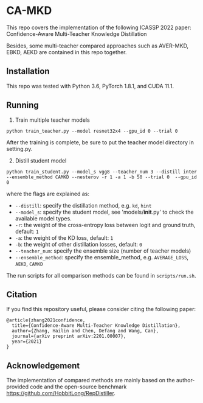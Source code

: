 # CA-MKD

This repo covers the implementation of the following ICASSP 2022 paper:
Confidence-Aware Multi-Teacher Knowledge Distillation

Besides, some multi-teacher compared approaches such as AVER-MKD, EBKD, AEKD are contained in this repo together.

## Installation
This repo was tested with Python 3.6, PyTorch 1.8.1, and CUDA 11.1.

## Running
1. Train multiple teacher models
``` shell
python train_teacher.py --model resnet32x4 --gpu_id 0 --trial 0
```
After the training is complete, be sure to put the teacher model directory in setting.py.

2. Distill student model
``` shell
python train_student.py --model_s vgg8 --teacher_num 3 --distill inter --ensemble_method CAMKD --nesterov -r 1 -a 1 -b 50 --trial 0  --gpu_id 0
```
where the flags are explained as:
* `--distill`: specify the distillation method, e.g. `kd`, `hint`
* `--model_s`: specify the student model, see 'models/__init__.py' to check the available model types.
* `-r`: the weight of the cross-entropy loss between logit and ground truth, default: `1`
* `-a`: the weight of the KD loss, default: `1`
* `-b`: the weight of other distillation losses, default: `0`
* `--teacher_num`: specify the ensemble size (number of teacher models)
* `--ensemble_method`: specify the ensemble_method, e.g. `AVERAGE_LOSS`, `AEKD`, `CAMKD`
  
The run scripts for all comparison methods can be found in `scripts/run.sh`.

## Citation
If you find this repository useful, please consider citing the following paper:
```
@article{zhang2021confidence,
  title={Confidence-Aware Multi-Teacher Knowledge Distillation},
  author={Zhang, Hailin and Chen, Defang and Wang, Can},
  journal={arXiv preprint arXiv:2201.00007},
  year={2021}
}

```

## Acknowledgement

The implementation of compared methods are mainly based on the author-provided code and the open-source benchmark https://github.com/HobbitLong/RepDistiller. 
